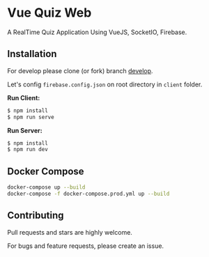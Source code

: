 # Vue Quiz Web

A RealTime Quiz Application Using VueJS, SocketIO, Firebase.


## Installation 

For develop please clone (or fork) branch [develop](https://github.com/tronghieu60s/vue-quiz-web/tree/develop).

Let's config `firebase.config.json` on root directory in `client` folder.

**Run Client:**

```bash
$ npm install
$ npm run serve
```

**Run Server:**

```bash
$ npm install
$ npm run dev
```

## Docker Compose

```bash
docker-compose up --build
docker-compose -f docker-compose.prod.yml up --build
```

## Contributing

Pull requests and stars are highly welcome.

For bugs and feature requests, please create an issue.
